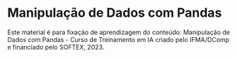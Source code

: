 # Manipulação de Dados com Pandas
Este material é para fixação de aprendizagem do conteúdo: Manipulação de Dados com Pandas - Curso de Treinamento em IA criado pelo IFMA/DComp e financiado pelo SOFTEX, 2023.
